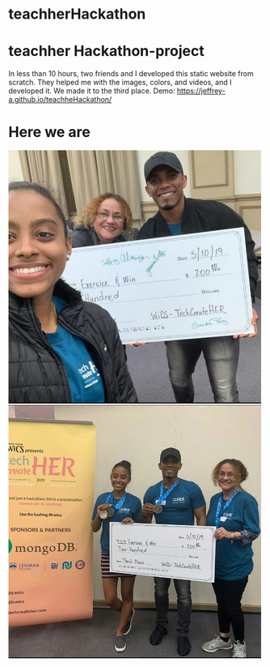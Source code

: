 # teachherHackathon
# teachher Hackathon-project 
In less than 10 hours, two friends  and I developed this static website from scratch. They helped me with the images, colors, and videos, and I developed it. We made it to the third place. Demo: https://jeffrey-a.github.io/teachheHackathon/

# Here we are
<img src="img/me1.jpg" width="500" />
<img src="img/me2.jpg" width="500" />
